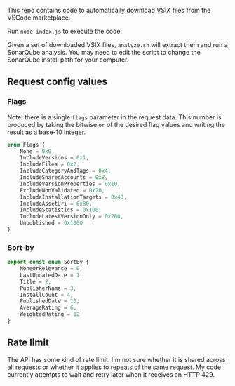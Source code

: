 
This repo contains code to automatically download VSIX files from the VSCode marketplace.

Run `node index.js` to execute the code.

Given a set of downloaded VSIX files, `analyze.sh` will extract them and run a SonarQube analysis. You may need to edit the script to change the SonarQube install path for your computer.

## Request config values

### Flags

Note: there is a single `flags` parameter in the request data. This number is produced by taking the bitwise `or` of the desired flag values and writing the result as a base-10 integer.

```ts
enum Flags {
	None = 0x0,
	IncludeVersions = 0x1,
	IncludeFiles = 0x2,
	IncludeCategoryAndTags = 0x4,
	IncludeSharedAccounts = 0x8,
	IncludeVersionProperties = 0x10,
	ExcludeNonValidated = 0x20,
	IncludeInstallationTargets = 0x40,
	IncludeAssetUri = 0x80,
	IncludeStatistics = 0x100,
	IncludeLatestVersionOnly = 0x200,
	Unpublished = 0x1000
}
```

### Sort-by

```ts
export const enum SortBy {
	NoneOrRelevance = 0,
	LastUpdatedDate = 1,
	Title = 2,
	PublisherName = 3,
	InstallCount = 4,
	PublishedDate = 10,
	AverageRating = 6,
	WeightedRating = 12
}
```

## Rate limit

The API has some kind of rate limit. I'm not sure whether it is shared across all requests or whether it applies to repeats of the same request. My code currently attempts to wait and retry later when it receives an HTTP 429.
